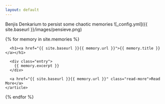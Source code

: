```yaml
---
layout: default
---
```

Benjis Denkarium to persist some chaotic memories
![_config.yml]({{ site.baseurl }}/images/pensieve.png)


<div class="memories">
  {% for memory in site.memories %}
    <article class="memories">

      <h1><a href="{{ site.baseurl }}{{ memory.url }}">{{ memory.title }}</a></h1>

      <div class="entry">
        {{ memory.excerpt }}
      </div>

      <a href="{{ site.baseurl }}{{ memory.url }}" class="read-more">Read More</a>
    </article>
  {% endfor %}
</div>
